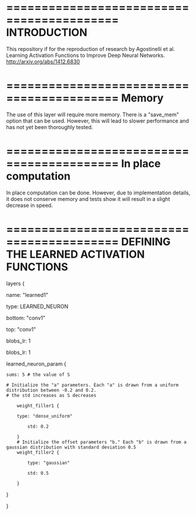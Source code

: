==========================================
INTRODUCTION
==========================================
This repository if for the reproduction of research by Agostinelli et al. Learning Activation Functions to Improve Deep Neural Networks. http://arxiv.org/abs/1412.6830

==========================================
Memory
==========================================
The use of this layer will require more memory. There is a "save_mem" option that can be used. However, this will lead to slower performance and has not yet been thoroughly tested.

==========================================
In place computation
==========================================
In place computation can be done. However, due to implementation details, it does not conserve memory and tests show it will result in a slight decrease in speed.

==========================================
DEFINING THE LEARNED ACTIVATION FUNCTIONS
==========================================
layers {

  name: "learned1"
  
  type: LEARNED_NEURON
  
  bottom: "conv1"
  
  top: "conv1"
  
  blobs_lr: 1 
  
  blobs_lr: 1
  
  learned_neuron_param {
  
	sums: 5 # the value of S
		
	# Initialize the "a" parameters. Each "a" is drawn from a uniform distribution between -0.2 and 0.2.
	# the std increases as S decreases
		
    	weight_filler1 {
    	
		type: "dense_uniform"
		
     		std: 0.2
     		
    	}
    	# Initialize the offset parameters "b." Each "b" is drawn from a gaussian distribution with standard deviation 0.5
    	weight_filler2 {
    	
      		type: "gaussian"
      		
      		std: 0.5
      		
    	}
  }
  
}
